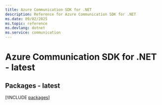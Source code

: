 ```yaml
---
title: Azure Communication SDK for .NET
description: Reference for Azure Communication SDK for .NET
ms.date: 09/02/2025
ms.topic: reference
ms.devlang: dotnet
ms.service: communication
---
```

# Azure Communication SDK for .NET - latest
## Packages - latest
[!INCLUDE [packages](communication-index.md)]